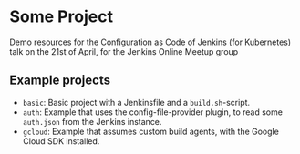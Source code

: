 # Some Project

Demo resources for the Configuration as Code of Jenkins
    (for Kubernetes) talk on the 21st of April,
    for the Jenkins Online Meetup group

## Example projects

- `basic`: Basic project with a Jenkinsfile and a `build.sh`-script.
- `auth`: Example that uses the config-file-provider plugin,
    to read some `auth.json` from the Jenkins instance.
- `gcloud`: Example that assumes custom build agents,
    with the Google Cloud SDK installed.
